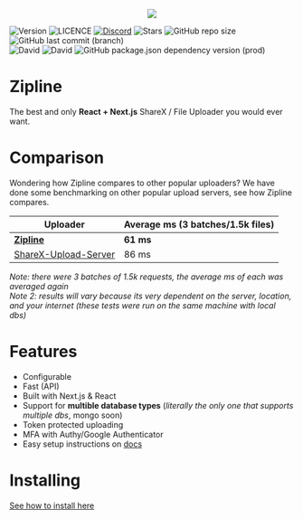<p align="center"><img src="https://raw.githubusercontent.com/ZiplineProject/zipline/next/public/zipline_small.png"/></p>

![Version](https://img.shields.io/github/package-json/v/dicedtomatoreal/zipline)
![LICENCE](https://img.shields.io/github/license/dicedtomatoreal/zipline)
[![Discord](https://img.shields.io/discord/729771078196527176)](https://discord.gg/AtTSecwqeV)
![Stars](https://img.shields.io/github/stars/dicedtomatoreal/zipline)
![GitHub repo size](https://img.shields.io/github/repo-size/dicedtomatoreal/zipline)
![GitHub last commit (branch)](https://img.shields.io/github/last-commit/dicedtomatoreal/zipline/next)
<br>
![David](https://img.shields.io/david/dicedtomatoreal/zipline)
![David](https://img.shields.io/david/dev/dicedtomatoreal/zipline)
![GitHub package.json dependency version (prod)](https://img.shields.io/github/package-json/dependency-version/dicedtomatoreal/zipline/react)

# Zipline
The best and only **React + Next.js** ShareX / File Uploader you would ever want.

# Comparison
Wondering how Zipline compares to other popular uploaders? We have done some benchmarking on other popular upload servers, see how Zipline compares.

| Uploader | Average ms (3 batches/1.5k files) |
|-|-|
| **[Zipline](https://github.com/dicedtomatoreal/zipline)** | **61 ms** |
| [ShareX-Upload-Server](https://github.com/TannerReynolds/ShareX-Upload-Server) | 86 ms |

*Note: there were 3 batches of 1.5k requests, the average ms of each was averaged again*<br>
*Note 2: results will vary because its very dependent on the server, location, and your internet (these tests were run on the same machine with local dbs)*

# Features
- Configurable
- Fast (API)
- Built with Next.js & React
- Support for **multible database types** (*literally the only one that supports multiple dbs*, mongo soon)
- Token protected uploading
- MFA with Authy/Google Authenticator
- Easy setup instructions on [docs](https://zipline.diced.wtf/docs)

# Installing
[See how to install here](https://zipline.diced.wtf/docs/)